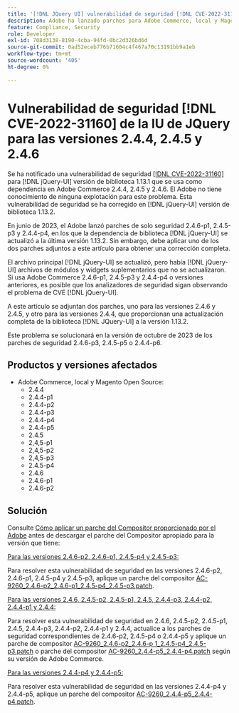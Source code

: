 ```yaml
---
title: '[!DNL JQuery UI] vulnerabilidad de seguridad [!DNL CVE-2022-31160] corregido para las versiones 2.4.4, 2.4.5 y 2.4.6'
description: Adobe ha lanzado parches para Adobe Commerce, local y Magento Open Source. Estos parches resuelven la vulnerabilidad de seguridad [!DNL CVE-2022-31160] notificada para [!DNL jQuery-UI] la versión de biblioteca 1.13.1 que se usa como dependencia en Adobe Commerce 2.4.4, 2.4.5 y 2.4.6.
feature: Compliance, Security
role: Developer
exl-id: 708d3138-8190-4cba-94fd-0bc2d326bd6d
source-git-commit: 0ad52eceb776b71604c4f467a70c13191bb9a1eb
workflow-type: tm+mt
source-wordcount: '405'
ht-degree: 0%

---
```


# Vulnerabilidad de seguridad [!DNL CVE-2022-31160] de la IU de JQuery para las versiones 2.4.4, 2.4.5 y 2.4.6

Se ha notificado una vulnerabilidad de seguridad [[!DNL CVE-2022-31160]](https://nvd.nist.gov/vuln/detail/CVE-2022-31160) para [!DNL jQuery-UI] versión de biblioteca 1.13.1 que se usa como dependencia en Adobe Commerce 2.4.4, 2.4.5 y 2.4.6. El Adobe no tiene conocimiento de ninguna explotación para este problema. Esta vulnerabilidad de seguridad se ha corregido en [!DNL jQuery-UI] versión de biblioteca 1.13.2.

En junio de 2023, el Adobe lanzó parches de solo seguridad 2.4.6-p1, 2.4.5-p3 y 2.4.4-p4, en los que la dependencia de biblioteca [!DNL jQuery-UI] se actualizó a la última versión 1.13.2. Sin embargo, debe aplicar uno de los dos parches adjuntos a este artículo para obtener una corrección completa.

El archivo principal [!DNL jQuery-UI] se actualizó, pero había [!DNL jQuery-UI] archivos de módulos y widgets suplementarios que no se actualizaron. Si usa Adobe Commerce 2.4.6-p1, 2.4.5-p3 y 2.4.4-p4 o versiones anteriores, es posible que los analizadores de seguridad sigan observando el problema de CVE [!DNL jQuery-UI].

A este artículo se adjuntan dos parches, uno para las versiones 2.4.6 y 2.4.5, y otro para las versiones 2.4.4, que proporcionan una actualización completa de la biblioteca [!DNL JQuery-UI] a la versión 1.13.2.

Este problema se solucionará en la versión de octubre de 2023 de los parches de seguridad 2.4.6-p3, 2.4.5-p5 o 2.4.4-p6.

## Productos y versiones afectados

* Adobe Commerce, local y Magento Open Source:
   * 2.4.4
   * 2.4.4-p1
   * 2.4.4-p2
   * 2.4.4-p3
   * 2.4.4-p4
   * 2.4.4-p5
   * 2.4.5
   * 2,4,5-p1
   * 2,4,5-p2
   * 2,4,5-p3
   * 2.4.5-p4
   * 2.4.6
   * 2.4.6-p1
   * 2.4.6-p2

## Solución

Consulte [Cómo aplicar un parche del Compositor proporcionado por el Adobe](/docs/commerce-knowledge-base/kb/how-to/how-to-apply-a-composer-patch-provided-by-magento.html) antes de descargar el parche del Compositor apropiado para la versión que tiene:

<u>Para las versiones 2.4.6-p2, 2.4.6-p1, 2.4.5-p4 y 2.4.5-p3:</u>

Para resolver esta vulnerabilidad de seguridad en las versiones 2.4.6-p2, 2.4.6-p1, 2.4.5-p4 y 2.4.5-p3, aplique un parche del compositor [AC-9260_2.4.6-p2_2.4.6-p1_2.4.5-p4_2.4.5-p3.patch](assets/AC-9260_2.4.6-p2_2.4.6-p1_2.4.5-p4_2.4.5-p3_patch.zip).

<u>Para las versiones 2.4.6, 2.4.5-p2, 2.4.5-p1, 2.4.5, 2.4.4-p3, 2.4.4-p2, 2.4.4-p1 y 2.4.4:</u>

Para resolver esta vulnerabilidad de seguridad en 2.4.6, 2.4.5-p2, 2.4.5-p1, 2.4.5, 2.4.4-p3, 2.4.4-p2, 2.4.4-p1 y 2.4.4, actualice a los parches de seguridad correspondientes de 2.4.6-p2, 2.4.5-p4 o 2.4.4-p5 y aplique un parche de compositor [AC-9260_2.4.6-p2_2.4.6-p 1_2.4.5-p4_2.4.5-p3.patch](assets/AC-9260_2.4.6-p2_2.4.6-p1_2.4.5-p4_2.4.5-p3_patch.zip) o parche del compositor [AC-9260_2.4.4-p5_2.4.4-p4.patch](assets/AC-9260_2.4.4-p5_2.4.4-p4_patch.zip) según su versión de Adobe Commerce.

<u>Para las versiones 2.4.4-p4 y 2.4.4-p5:</u>

Para resolver esta vulnerabilidad de seguridad en las versiones 2.4.4-p4 y 2.4.4-p5, aplique un parche del compositor [AC-9260_2.4.4-p5_2.4.4-p4.patch](assets/AC-9260_2.4.4-p5_2.4.4-p4_patch.zip).
